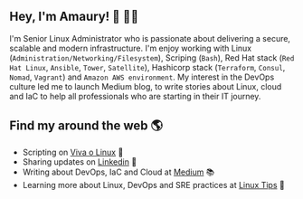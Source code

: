 ## Hey, I'm Amaury! 🐧 👨‍💻

I'm Senior Linux Administrator who is passionate about delivering a secure, scalable and modern infrastructure. I'm enjoy working with Linux (```Administration/Networking/Filesystem```), Scriping (```Bash```), Red Hat stack (```Red Hat Linux```, ```Ansible```, ```Tower```, ```Satellite```), Hashicorp stack (```Terraform```, ```Consul```, ```Nomad```, ```Vagrant```) and ```Amazon AWS environment```. My interest in the DevOps culture led me to launch Medium blog, to write stories about Linux, cloud and IaC to help all professionals who are starting in their IT journey.

## Find my around the web 🌎

- Scripting on [Viva o Linux](https://www.vivaolinux.com.br/~amaurybsouza/scripts/) 🐧
- Sharing updates on [Linkedin](https://www.linkedin.com/in/amaurybsouza/) 	💼
- Writing about DevOps, IaC and Cloud at [Medium](https://amaurybsouza.medium.com/) 📚
- Learning more about Linux, DevOps and SRE practices at [Linux Tips](https://www.youtube.com/user/linuxtipscanal) 🚀
